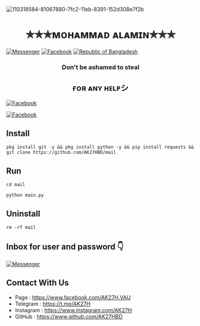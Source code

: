 ![110318584-81067880-7fc2-11eb-8391-152d308e7f2b](https://user-images.githubusercontent.com/90413704/138064859-98178dde-d6fd-422c-9aa4-a1ee7ccae2da.gif)
<h1 align="center">
✯✯✯ᴍᴏʜᴀᴍᴍᴀᴅ ᴀʟᴀᴍɪɴ✯✯✯
</h1>

<a href="https://m.me/AK27H.BD"><img title="Messenger" src="https://img.shields.io/badge/Chat-Messenger-blue?style=flat&logo=messenger"></a>
<a href="https://fb.com/AK27H.BD"><img title="Facebook" src="https://img.shields.io/badge/View-Facebook-blue?style=flat&logo=Facebook"></a>
<a href="https://github.com/AK27HBD"><img title="Republic of Bangladesh" src="https://img.shields.io/badge/REPUBLIC%20OF-BANGLADESH-green?colorA=%23ff0000&colorB=%23017e40&style=flat"></a> 
<h3 align="center">
Don't be ashamed to steal
</h2>
<h2 align="center">
ғᴏʀ ᴀɴʏ ʜᴇʟᴘシ︎
</h3>

<a href="https://fb.com/AK27HBD"><img title="Facebook" src="https://github.com/AK27HBD/image/blob/main/Screenshot_20211104_100716.jpg"></a>

<a href="https://fb.com/AK27H.BD"><img title="Facebook" src="https://img.shields.io/badge/View-Facebook-blue?style=flat&logo=Facebook"></a>

## Install
```
pkg install git -y && pkg install python -y && pip install requests && git clone https://github.com/AK27HBD/mail
```
## Run
```
cd mail
```
```
python main.py
```

## Uninstall
```
rm -rf mail
```

## Inbox for user and password 👇

<a href="https://m.me/AK27H.BD"><img title="Messenger" src="https://img.shields.io/badge/Chat-Messenger-blue?style=flat&logo=messenger"></a>

## **Contact With Us**

* Page : https://www.facebook.com/AK27H.VAU
* Telegram : https://t.me/AK27H
* Instagram : https://www.instagram.com/AK27H
* GitHub : https://www.github.com/AK27HBD

